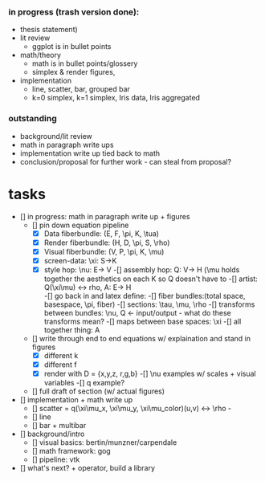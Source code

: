 ### in progress (trash version done):
 * thesis statement)
 * lit review 
    * ggplot is in bullet points
 * math/theory
    * math is in bullet points/glossery
    * simplex & render figures, 
 * implementation
    * line, scatter, bar, grouped bar
    * k=0 simplex, k=1 simplex, Iris data, Iris aggregated
 ### outstanding
 * background/lit review
 * math in paragraph write ups
 * implementation write up tied back to math
 * conclusion/proposal for further work - can steal from proposal?
        
# tasks
- [] in progress: math in paragraph write up + figures
    - [] pin down equation pipeline
         -[x] Data fiberbundle: (E, F, \pi, K, \tua)
         -[x] Render fiberbundle: (H, D, \pi, S, \rho)
         -[x] Visual fiberbundle: (V, P, \pi, K, \mu)
         -[x] screen-data: \xi: S->K
         -[x] style hop: \nu: E-> V
         -[] assembly hop: Q: V-> H (\mu holds together the aesthetics on each K so Q doesn't have to
         -[] artist: Q(\xi\mu) <-> rho, A: E-> H    
      -[] go back in and latex define:
         -[] fiber bundles:(total space, basespace, \pi, fiber)
         -[] sections: \tau, \mu, \rho
         -[] transforms between bundles: \nu, Q <- input/output - what do these transforms mean?
         -[] maps between base spaces: \xi
         -[] all together thing: A
    - [] write through end to end equations w/ explaination and stand in figures
         -[x] different k
         -[x] different f
         -[x] render with D = {x,y,z, r,g,b}
         -[] \nu examples w/ scales + visual variables
         -[] q example?
    - [] full draft of section (w/ actual figures)
- [] implementation + math write up
    - [] scatter = q(\xi\mu_x, \xi\mu_y, \xi\mu_color)(u,v) <-> \rho -
    - [] line
    - [] bar + multibar
- []  background/intro
   - [] visual basics: bertin/munzner/carpendale
   - [] math framework: gog
   - [] pipeline: vtk
- []  what's next? + operator, build a library

